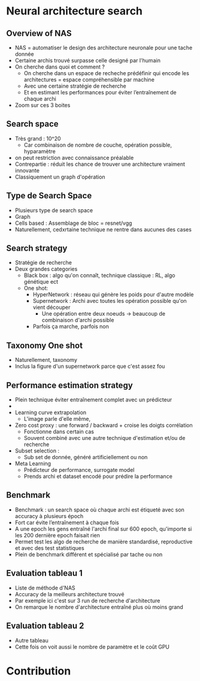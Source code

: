 # Neural architecture search
## Overview of NAS
* NAS = automatiser le design des architecture neuronale pour une tache donnée 
* Certaine archis trouvé surpasse celle designé par l'humain
* On cherche dans quoi et comment ? 
    * On cherche dans un espace de recheche prédéfinir qui encode les architectures = espace compréhensible par machine
    * Avec une certaine stratégie de recherche
    * Et en estimant les performances pour éviter l’entraînement de chaque archi
* Zoom sur ces 3 boites

## Search space
* Très grand : 10^20
    * Car combinaison de nombre de couche, opération possible, hyparamètre
* on peut restriction avec connaissance préalable
* Contrepartie :  réduit les chance de trouver une architecture vraiment innovante
* Classiquement un graph d'opération

## Type de Search Space
* Plusieurs type de search space
* Graph
* Cells based : Assemblage de bloc = resnet/vgg
* Naturellement, cedxrtaine technique ne rentre dans aucunes des cases 

## Search strategy
* Stratégie de recherche 
* Deux grandes categories
    * Black box :  algo qu'on connaît, technique classique : RL, algo génétique ect
    * One shot: 
        * HyperNetwork : réseau qui génère les poids pour d'autre modèle
        * Supernetwork : Archi avec toutes les opération possible qu'on vient découper
            * Une opération entre deux noeuds -> beaucoup de combinaison d'archi possible 
        * Parfois ça marche, parfois non 

## Taxonomy One shot
* Naturellement, taxonomy
* Inclus la figure d'un supernetwork parce que c'est assez fou

## Performance estimation strategy
* Plein technique éviter entraînement complet avec un prédicteur
* 
* Learning curve extrapolation
    * L'image parle d'elle même, 
* Zero cost proxy : une forward / backward + croise les doigts corrélation
    * Fonctionne dans certain cas
    * Souvent combiné avec une autre technique d'estimation et/ou de recherche
* Subset selection : 
    * Sub set de donnée, généré artificiellement ou non 
* Meta Learning 
    * Prédicteur de performance, surrogate model
    * Prends archi et dataset encodé pour prédire la performance 

## Benchmark
* Benchmark : un search space où chaque archi est étiqueté avec son accuracy à plusieurs époch
* Fort car évite l’entraînement à chaque fois 
* A une epoch les gens entraîné l'archi final sur 600 epoch, qu'importe si les 200 dernière epoch faisait rien 
* Permet test les algo de recherche de manière standardisé, reproductive et avec des test statistiques
* Plein de benchmark différent et spécialisé par tache ou non 

## Evaluation tableau 1 
* Liste de méthode d'NAS 
* Accuracy de la meilleurs architecture trouvé
* Par exemple ici c'est sur 3 run de recherche d'architecture
* On remarque le nombre d'architecture entraîné plus où moins grand

## Evaluation tableau 2 
* Autre tableau 
* Cette fois on voit aussi le nombre de paramètre et le coût GPU 

# Contribution
